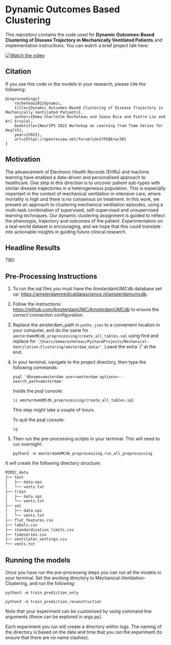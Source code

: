 Dynamic Outcomes Based Clustering
===============================

This repository contains the code used for **Dynamic Outcomes-Based Clustering of Disease Trajectory in Mechanically Ventilated Patients** and implementation instructions. You can watch a brief project talk here:

[![Watch the video](https://img.youtube.com/vi/06EQ5Xzal-0/maxresdefault.jpg)](https://www.youtube.com/watch?v=06EQ5Xzal-0)
 
## Citation
If you use this code or the models in your research, please cite the following:

```
@inproceedings{
    rocheteau2022dynamic,
    title={Dynamic Outcomes-Based Clustering of Disease Trajectory in Mechanically Ventilated Patients},
    author={Emma Charlotte Rocheteau and Ioana Bica and Pietro Lio and Ari Ercole},
    booktitle={NeurIPS 2022 Workshop on Learning from Time Series for Health},
    year={2022},
    url={https://openreview.net/forum?id=S7FEB6rwc5R}
}
```

## Motivation
The advancement of Electronic Health Records (EHRs) and machine learning have enabled a data-driven and personalised approach to healthcare. One step in this direction is to uncover patient sub-types with similar disease trajectories in a heterogeneous population. This is especially important in the context of mechanical ventilation in intensive care, where mortality is high and there is no consensus on treatment. In this work, we present an approach to clustering mechanical ventilation episodes, using a multi-task combination of supervised, self-supervised and unsupervised learning techniques. Our dynamic clustering assignment is guided to reflect the phenotype, trajectory and outcomes of the patient. Experimentation on a real-world dataset is encouraging, and we hope that this could translate into actionable insights in guiding future clinical research.

## Headline Results

TBD

## Pre-Processing Instructions

1) To run the sql files you must have the AmsterdamUMCdb database set up: https://amsterdammedicaldatascience.nl/amsterdamumcdb.

2) Follow the instructions: https://github.com/AmsterdamUMC/AmsterdamUMCdb to ensure the correct connection configuration. 

3) Replace the amsterdam_path in `paths.json` to a convenient location in your computer, and do the same for `amsterdamUMCdb_preprocessing/create_all_tables.sql` using find and replace for 
`'/Users/emmarocheteau/PycharmProjects/Mechanical-Ventilation-Clustering/amsterdam_data/'`. Leave the extra '/' at the end.

4) In your terminal, navigate to the project directory, then type the following commands:

    ```
    psql 'dbname=amsterdam user=amsterdam options=--search_path=amsterdam'
    ```
    
    Inside the psql console:
    
    ```
    \i amsterdamUMCdb_preprocessing/create_all_tables.sql
    ```
    
    This step might take a couple of hours.
    
    To quit the psql console:
    
    ```
    \q
    ```
    
5) Then run the pre-processing scripts in your terminal. This will need to run overnight:

    ```
    python3 -m amsterdamUMCdb_preprocessing.run_all_preprocessing
    ```
    
It will create the following directory structure:
   
```bash
MIMIC_data
├── test
│   ├── data.npz
│   └── vents.txt
├── train
│   ├── data.npz
│   └── vents.txt
├── val
│   ├── data.npz
│   └── vents.txt
├── flat_features.csv
├── labels.csv
├── standardisation_limits.csv
├── timeseries.csv
├── ventilator_settings.csv
└── vents.txt

```
    
   
## Running the models
Once you have run the pre-processing steps you can run all the models in your terminal. Set the working directory to Mechanical-Ventilation-Clustering, and run the following:

```
python3 -m train_prediction_only
```

```
python3 -m train_prediction_reconstruction
```
    
Note that your experiment can be customised by using command line arguments (these can be explored in args.py).
    
Each experiment you run will create a directory within logs. The naming of the directory is based on 
the date and time that you ran the experiment (to ensure that there are no name clashes). 

